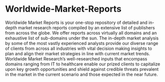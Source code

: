 # Worldwide-Market-Reports
Worldwide Market Reports is your one-stop repository of detailed and in-depth market research reports compiled by an extensive list of publishers from across the globe. We offer reports across virtually all domains and an exhaustive list of sub-domains under the sun. The in-depth market analysis by some of the most vastly experienced analysts provide our diverse range of clients from across all industries with vital decision making insights to plan and align their market strategies in line with current market trends. Worldwide Market Research’s well-researched inputs that encompass domains ranging from IT to healthcare enable our prized clients to capitalize upon key growth opportunities and shield against credible threats prevalent in the market in the current scenario and those expected in the near future.
